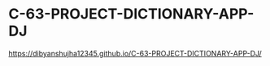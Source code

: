 # C-63-PROJECT-DICTIONARY-APP-DJ
https://dibyanshujha12345.github.io/C-63-PROJECT-DICTIONARY-APP-DJ/
